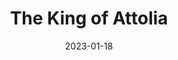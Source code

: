 ---
date: 2023-01-18
dateYear: 2023
isbn: 9780061968433
title: The King of Attolia
description: "Eugenides, no stranger to desperate circumstances, has gotten himself into difficulties he can’t get out of. Used to being treated with a certain measure of wariness, if not respect, he suffers the pranks, insults, and intrigue of the Attolian court with dwindling patience. As usual, nothing is as it appears when he rescues a hot-headed young soldier in the Palace Guard."
cover: cover_kingofattolia.jpeg
coverGoogle: https://books.google.com/books/content?id=eX53hf8-VJEC&printsec=frontcover&img=1&zoom=1&edge=curl&source=gbs_api
pageCount: 432
authors: Megan Whalen Turner
publishers: Harper Collins
published: 2009-09-22
publishedYear: 2009
bookSeries: The Queen's Thief
shelves:
- fiction
---